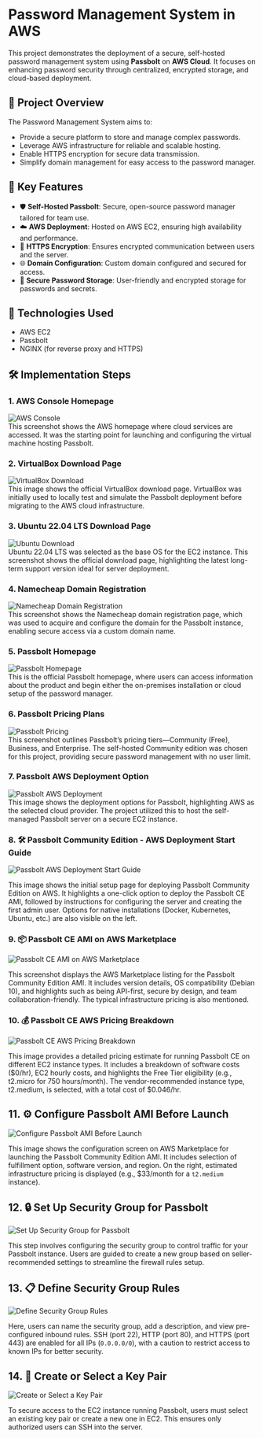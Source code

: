# Password Management System in AWS 

This project demonstrates the deployment of a secure, self-hosted password management system using **Passbolt** on **AWS Cloud**. It focuses on enhancing password security through centralized, encrypted storage, and cloud-based deployment.

## 🔐 Project Overview

The Password Management System aims to:
- Provide a secure platform to store and manage complex passwords.
- Leverage AWS infrastructure for reliable and scalable hosting.
- Enable HTTPS encryption for secure data transmission.
- Simplify domain management for easy access to the password manager.

## 🚀 Key Features

- 🛡️ **Self-Hosted Passbolt**: Secure, open-source password manager tailored for team use.
- ☁️ **AWS Deployment**: Hosted on AWS EC2, ensuring high availability and performance.
- 🔐 **HTTPS Encryption**: Ensures encrypted communication between users and the server.
- 🌐 **Domain Configuration**: Custom domain configured and secured for access.
- 🔏 **Secure Password Storage**: User-friendly and encrypted storage for passwords and secrets.

## 🧰 Technologies Used

- AWS EC2
- Passbolt
- NGINX (for reverse proxy and HTTPS)

 ## 🛠️ Implementation Steps

### 1. AWS Console Homepage  
![AWS Console](https://github.com/rakshitbhari/-Password-Managment-System-in-AWS/blob/c2287f02f9955cf8b4f58d0b02ca0127a5e67217/Images/1.png)  
This screenshot shows the AWS homepage where cloud services are accessed. It was the starting point for launching and configuring the virtual machine hosting Passbolt.

### 2. VirtualBox Download Page  
![VirtualBox Download](https://github.com/rakshitbhari/-Password-Managment-System-in-AWS/blob/c2287f02f9955cf8b4f58d0b02ca0127a5e67217/Images/2.png)  
This image shows the official VirtualBox download page. VirtualBox was initially used to locally test and simulate the Passbolt deployment before migrating to the AWS cloud infrastructure.

### 3. Ubuntu 22.04 LTS Download Page  
![Ubuntu Download](https://github.com/rakshitbhari/-Password-Managment-System-in-AWS/blob/c2287f02f9955cf8b4f58d0b02ca0127a5e67217/Images/3.png)  
Ubuntu 22.04 LTS was selected as the base OS for the EC2 instance. This screenshot shows the official download page, highlighting the latest long-term support version ideal for server deployment.

### 4. Namecheap Domain Registration  
![Namecheap Domain Registration](https://github.com/rakshitbhari/-Password-Managment-System-in-AWS/blob/2c0a7a9f2bb3bc82a2313347bca691d838e5ad9a/Images/4.png)  
This screenshot shows the Namecheap domain registration page, which was used to acquire and configure the domain for the Passbolt instance, enabling secure access via a custom domain name.

### 5. Passbolt Homepage  
![Passbolt Homepage](https://github.com/rakshitbhari/-Password-Managment-System-in-AWS/blob/2c0a7a9f2bb3bc82a2313347bca691d838e5ad9a/Images/5.png)  
This is the official Passbolt homepage, where users can access information about the product and begin either the on-premises installation or cloud setup of the password manager.

### 6. Passbolt Pricing Plans  
![Passbolt Pricing](https://github.com/rakshitbhari/-Password-Managment-System-in-AWS/blob/2c0a7a9f2bb3bc82a2313347bca691d838e5ad9a/Images/6.png)  
This screenshot outlines Passbolt’s pricing tiers—Community (Free), Business, and Enterprise. The self-hosted Community edition was chosen for this project, providing secure password management with no user limit.

### 7. Passbolt AWS Deployment Option  
![Passbolt AWS Deployment](https://github.com/rakshitbhari/-Password-Managment-System-in-AWS/blob/2c0a7a9f2bb3bc82a2313347bca691d838e5ad9a/Images/7.png)  
This image shows the deployment options for Passbolt, highlighting AWS as the selected cloud provider. The project utilized this to host the self-managed Passbolt server on a secure EC2 instance.

### 8. 🛠️ Passbolt Community Edition - AWS Deployment Start Guide

![Passbolt AWS Deployment Start Guide](https://github.com/rakshitbhari/-Password-Managment-System-in-AWS/blob/6881e2392cf443865c70c9fc7141452635f59e0e/Images/8.png)

This image shows the initial setup page for deploying Passbolt Community Edition on AWS. It highlights a one-click option to deploy the Passbolt CE AMI, followed by instructions for configuring the server and creating the first admin user. Options for native installations (Docker, Kubernetes, Ubuntu, etc.) are also visible on the left.


### 9. 📦 Passbolt CE AMI on AWS Marketplace

![Passbolt CE AMI on AWS Marketplace](https://github.com/rakshitbhari/-Password-Managment-System-in-AWS/blob/6881e2392cf443865c70c9fc7141452635f59e0e/Images/9.png)

This screenshot displays the AWS Marketplace listing for the Passbolt Community Edition AMI. It includes version details, OS compatibility (Debian 10), and highlights such as being API-first, secure by design, and team collaboration-friendly. The typical infrastructure pricing is also mentioned.


### 10. 💰 Passbolt CE AWS Pricing Breakdown

![Passbolt CE AWS Pricing Breakdown](https://github.com/rakshitbhari/-Password-Managment-System-in-AWS/blob/6881e2392cf443865c70c9fc7141452635f59e0e/Images/10.png)

This image provides a detailed pricing estimate for running Passbolt CE on different EC2 instance types. It includes a breakdown of software costs ($0/hr), EC2 hourly costs, and highlights the Free Tier eligibility (e.g., t2.micro for 750 hours/month). The vendor-recommended instance type, t2.medium, is selected, with a total cost of $0.046/hr.

## 11. ⚙️ Configure Passbolt AMI Before Launch

![Configure Passbolt AMI Before Launch](https://github.com/rakshitbhari/-Password-Managment-System-in-AWS/blob/aa74c2e7ebcabc32edd7ba2294094e27d4691914/Images/11.png)

This image shows the configuration screen on AWS Marketplace for launching the Passbolt Community Edition AMI. It includes selection of fulfillment option, software version, and region. On the right, estimated infrastructure pricing is displayed (e.g., $33/month for a `t2.medium` instance).


## 12. 🔒 Set Up Security Group for Passbolt

![Set Up Security Group for Passbolt](https://github.com/rakshitbhari/-Password-Managment-System-in-AWS/blob/aa74c2e7ebcabc32edd7ba2294094e27d4691914/Images/12.png)

This step involves configuring the security group to control traffic for your Passbolt instance. Users are guided to create a new group based on seller-recommended settings to streamline the firewall rules setup.


## 13. 📋 Define Security Group Rules

![Define Security Group Rules](https://github.com/rakshitbhari/-Password-Managment-System-in-AWS/blob/aa74c2e7ebcabc32edd7ba2294094e27d4691914/Images/13.png)

Here, users can name the security group, add a description, and view pre-configured inbound rules. SSH (port 22), HTTP (port 80), and HTTPS (port 443) are enabled for all IPs (`0.0.0.0/0`), with a caution to restrict access to known IPs for better security.

## 14. 🔑 Create or Select a Key Pair

![Create or Select a Key Pair](https://github.com/rakshitbhari/-Password-Managment-System-in-AWS/blob/aa74c2e7ebcabc32edd7ba2294094e27d4691914/Images/14.png)

To secure access to the EC2 instance running Passbolt, users must select an existing key pair or create a new one in EC2. This ensures only authorized users can SSH into the server.




